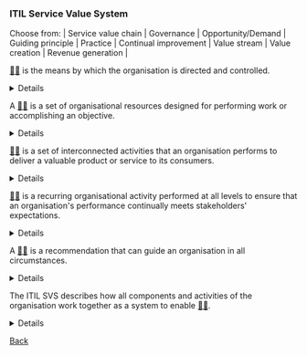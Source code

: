 ### ITIL Service Value System

Choose from: | Service value chain | Governance | Opportunity/Demand | Guiding principle | Practice | Continual improvement | Value stream | Value creation | Revenue generation |

[:man_shrugging:](/answers/Governance.md) is the means by which the organisation is directed and controlled.
<details>
Governance is the means by which the organisation is directed and controlled.
</details>

A [:woman_shrugging:](/answers/practice.md) is a set of organisational resources designed for performing work or accomplishing an objective.
<details>
A practice is a set of organisational resources designed for performing work or accomplishing an objective.
</details>

[:man_shrugging:](/answers/ServiceValueChain.md) is a set of interconnected activities that an organisation performs to deliver a valuable product or service to its consumers.
<details>
Service Value Chain is a set of interconnected activities that an organisation performs to deliver a valuable product or service to its consumers.
</details>

[:woman_shrugging:](/answers/ContinualImprovement.md) is a recurring organisational activity performed at all levels to ensure that an organisation's performance continually meets stakeholders' expectations.
<details>
Continual Improvement is a recurring organisational activity performed at all levels to ensure that an organisation's performance continually meets stakeholders' expectations.
</details>

A [:man_shrugging:](/answers/GuidingPrinciple.md) is a recommendation that can guide an organisation in all circumstances.
<details>
A Guiding Principle is a recommendation that can guide an organisation in all circumstances.
</details>

The ITIL SVS describes how all components and activities of the organisation work together as a system to enable [:woman_shrugging:](/answers/ValueCreation.md).
<details>
The ITIL SVS describes how all components and activities of the organisation work together as a system to enable Value Creation.
</details>

[Back](README.md)
